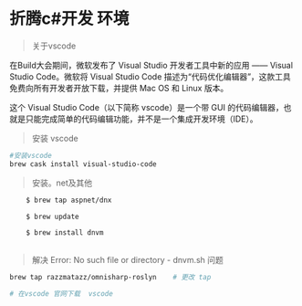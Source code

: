 # 折腾c#开发 环境

> 关于vscode

在Build大会期间，微软发布了 Visual Studio 开发者工具中新的应用 —— Visual Studio Code。微软将 Visual Studio Code 描述为“代码优化编辑器”，这款工具免费向所有开发者开放下载，并提供 Mac OS 和 Linux 版本。

这个 Visual Studio Code（以下简称 vscode）是一个带 GUI 的代码编辑器，也就是只能完成简单的代码编辑功能，并不是一个集成开发环境（IDE）。

> 安装 vscode

```bash
#安装vscode 
brew cask install visual-studio-code 

```

> 安装。net及其他

~~~bash
    $ brew tap aspnet/dnx

    $ brew update

    $ brew install dnvm
    
~~~

>  解决 Error: No such file or directory - dnvm.sh 问题 

~~~bash
brew tap razzmatazz/omnisharp-roslyn    # 更改 tap

# 在vscode 官网下载  vscode 
~~~

